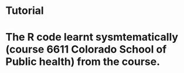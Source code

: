 # Tutorial
# The R code learnt sysmtematically (course 6611 Colorado School of Public health) from the course. 
